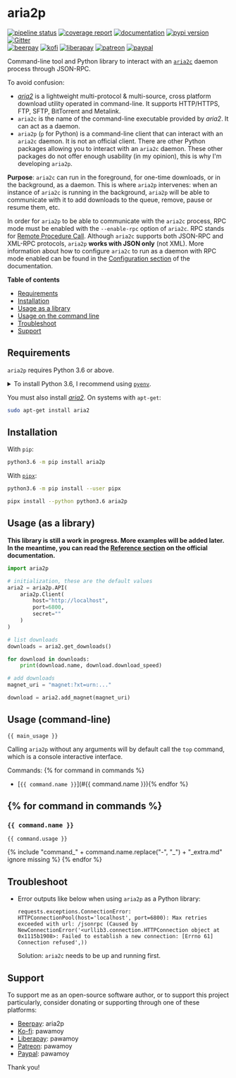 <!--
IMPORTANT: This file is generated from the template at 'scripts/templates/README.md'.
           Please update the template instead of this file.
-->

# aria2p
[![pipeline status](https://gitlab.com/pawamoy/aria2p/badges/master/pipeline.svg)](https://gitlab.com/pawamoy/aria2p/commits/master)
[![coverage report](https://gitlab.com/pawamoy/aria2p/badges/master/coverage.svg)](https://gitlab.com/pawamoy/aria2p/commits/master)
[![documentation](https://img.shields.io/readthedocs/aria2p.svg?style=flat)](https://aria2p.readthedocs.io/en/latest/index.html)
[![pypi version](https://img.shields.io/pypi/v/aria2p.svg)](https://pypi.org/project/aria2p/)
[![Gitter](https://badges.gitter.im/aria2p/community.svg)](https://gitter.im/aria2p/community?utm_source=badge&utm_medium=badge&utm_campaign=pr-badge)
<br>
[![beerpay](https://img.shields.io/badge/support-Beerpay-cc88b4.svg?style=flat)](https://beerpay.io/pawamoy/aria2p)
[![kofi](https://img.shields.io/badge/support-Ko--fi-995555.svg?style=flat)](https://www.ko-fi.com/pawamoy)
[![liberapay](https://img.shields.io/badge/support-Liberapay-yellow.svg?style=flat)](https://liberapay.com/pawamoy/)
[![patreon](https://img.shields.io/badge/support-Patreon-FF6952.svg?style=flat)](https://www.patreon.com/pawamoy)
[![paypal](https://img.shields.io/badge/donate-PayPal-blue.svg?style=flat)](https://www.paypal.me/pawamoy)


Command-line tool and Python library to interact with an [`aria2c`][1] daemon process through JSON-RPC.

To avoid confusion:
- [*aria2*][1] is a lightweight multi-protocol & multi-source, cross platform download utility operated in command-line.
It supports HTTP/HTTPS, FTP, SFTP, BitTorrent and Metalink.
- `aria2c` is the name of the command-line executable provided by *aria2*. It can act as a daemon.
- `aria2p` (`p` for Python) is a command-line client that can interact with an `aria2c` daemon.
  It is not an official client. There are other Python packages allowing you to interact with an `aria2c` daemon.
  These other packages do not offer enough usability (in my opinion), this is why I'm developing `aria2p`.

**Purpose**: `aria2c` can run in the foreground, for one-time downloads, or in the background, as a daemon.
This is where `aria2p` intervenes: when an instance of `aria2c` is running in the background,
`aria2p` will be able to communicate with it to add downloads to the queue, remove, pause or resume them, etc.

In order for `aria2p` to be able to communicate with the `aria2c` process, RPC mode must be enabled
with the `--enable-rpc` option of `aria2c`. RPC stands for [Remote Procedure Call][2].
Although `aria2c` supports both JSON-RPC and XML-RPC protocols, `aria2p` **works with JSON only** (not XML).
More information about how to configure `aria2c` to run as a daemon with RPC mode enabled
can be found in the [Configuration section][conf doc] of the documentation.

[conf doc]: https://aria2p.readthedocs.io/en/latest/configuration.html

**Table of contents**
- [Requirements](#requirements)
- [Installation](#installation)
- [Usage as a library](#usage-as-a-library)
- [Usage on the command line](#usage-command-line)
- [Troubleshoot](#troubleshoot)
- [Support](#support)


## Requirements
`aria2p` requires Python 3.6 or above.

<details>
<summary>To install Python 3.6, I recommend using <a href="https://github.com/pyenv/pyenv"><code>pyenv</code></a>.</summary>

```bash
# install pyenv
git clone https://github.com/pyenv/pyenv ~/.pyenv

# setup pyenv (you should also put these three lines in .bashrc or similar)
export PATH="${HOME}/.pyenv/bin:${PATH}"
export PYENV_ROOT="${HOME}/.pyenv"
eval "$(pyenv init -)"

# install Python 3.6
pyenv install 3.6.8

# make it available globally
pyenv global system 3.6.8
```
</details>

You must also install [*aria2*][1]. On systems with `apt-get`:

```bash
sudo apt-get install aria2
```

[1]: https://github.com/aria2/aria2
[2]: https://en.wikipedia.org/wiki/Remote_procedure_call

## Installation
With `pip`:
```bash
python3.6 -m pip install aria2p
```

With [`pipx`](https://github.com/pipxproject/pipx):
```bash
python3.6 -m pip install --user pipx

pipx install --python python3.6 aria2p
```

## Usage (as a library)
**This library is still a work in progress. More examples will be added later.
In the meantime, you can read the [Reference section](https://aria2p.readthedocs.io/en/latest/reference.html) on the official documentation.**
```python
import aria2p

# initialization, these are the default values
aria2 = aria2p.API(
    aria2p.Client(
        host="http://localhost",
        port=6800,
        secret=""
    )
)

# list downloads
downloads = aria2.get_downloads()

for download in downloads:
    print(download.name, download.download_speed)

# add downloads
magnet_uri = "magnet:?xt=urn:..."

download = aria2.add_magnet(magnet_uri)
```

## Usage (command-line)
```
{{ main_usage }}
```

Calling `aria2p` without any arguments will by default call the `top` command,
which is a console interactive interface.

Commands:
{% for command in commands %}
- [`{{ command.name }}`](#{{ command.name }}){% endfor %}

{% for command in commands %}
---

### `{{ command.name }}`
```
{{ command.usage }}
```

{% include "command_" + command.name.replace("-", "_") + "_extra.md" ignore missing %}
{% endfor %}

## Troubleshoot
- Error outputs like below when using `aria2p` as a Python library:

  ```
  requests.exceptions.ConnectionError: HTTPConnectionPool(host='localhost', port=6800): Max retries exceeded with url: /jsonrpc (Caused by NewConnectionError('<urllib3.connection.HTTPConnection object at 0x1115b1908>: Failed to establish a new connection: [Errno 61] Connection refused',))
  ```

  Solution: `aria2c` needs to be up and running first.

## Support
To support me as an open-source software author, or to support this project particularly,
consider donating or supporting through one of these platforms:
- [Beerpay](https://beerpay.io/pawamoy/aria2p): aria2p
- [Ko-fi](https://www.ko-fi.com/pawamoy): pawamoy
- [Liberapay](https://liberapay.com/pawamoy/): pawamoy
- [Patreon](https://www.patreon.com/pawamoy): pawamoy
- [Paypal](https://www.paypal.me/pawamoy): pawamoy

Thank you!
